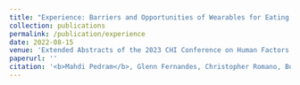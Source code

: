 ```yaml
---
title: "Experience: Barriers and Opportunities of Wearables for Eating Research"
collection: publications
permalink: /publication/experience
date: 2022-08-15
venue: 'Extended Abstracts of the 2023 CHI Conference on Human Factors in Computing Systems'
paperurl: ''
citation: '<b>Mahdi Pedram</b>, Glenn Fernandes, Christopher Romano, Boyang Wei, Sougata Sen, Josiah Hester, Nabil Alshurafa (2023). &quot;Experience: Barriers and Opportunities of Wearables for Eating Research.&quot; <i>CHI</i>.'
---
```


